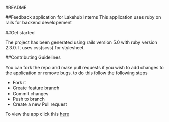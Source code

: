 #README

##Feedback application for Lakehub Interns
  This application uses ruby on rails for backend developement

##Get started

The project has been generated using rails version 5.0 with ruby version 2.3.0. It uses css(scss) for stylesheet.

##Contributing Guidelines

You can fork the repo and make pull requests if you wish to add changes to the application or remove bugs. to do this follow the following steps
 * Fork it
 * Create feature branch
 * Commit changes
 * Push to branch
 * Create a new Pull request

 To view the app click this [here](https://code90.herokuapp.com)



